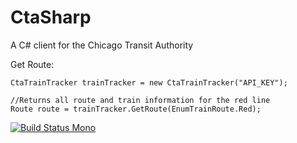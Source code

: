 # CtaSharp
A C# client for the Chicago Transit Authority

Get Route:

```
CtaTrainTracker trainTracker = new CtaTrainTracker("API_KEY");

//Returns all route and train information for the red line
Route route = trainTracker.GetRoute(EnumTrainRoute.Red);
```

[![Build Status Mono](https://travis-ci.org/SergueiFedorov/CtaSharp.svg?branch=master)](https://travis-ci.org/SergueiFedorov/CtaSharp)
